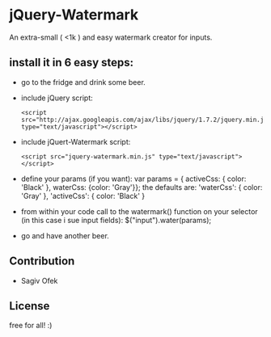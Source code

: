 jQuery-Watermark
=============

An extra-small ( <1k ) and easy watermark creator for inputs.

install it in 6 easy steps:
--------------

- go to the fridge and drink some beer. 
- include jQuery script:

      <script src="http://ajax.googleapis.com/ajax/libs/jquery/1.7.2/jquery.min.js" type="text/javascript"></script>
- include jQuert-Watermark script:	 

      <script src="jquery-watermark.min.js" type="text/javascript"></script>
- define your params (if you want):
      var params = { activeCss: { color: 'Black' }, waterCss: {color: 'Gray'}};
  the defaults are:
      'waterCss': { color: 'Gray' },
      'activeCss':  { color: 'Black' }
- from within your code call to the watermark() function on your selector (in this case i sue input fields):
      $("input").water(params);
- go and have another beer.      
    

Contribution
------------

- Sagiv Ofek

License
-------
free for all! :)